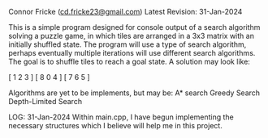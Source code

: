 Connor Fricke (cd.fricke23@gmail.com)
Latest Revision: 31-Jan-2024

This is a simple program designed for console output of a search algorithm solving a puzzle game, in which tiles are arranged in a 3x3 matrix with an initially shuffled state.
The program will use a type of search algorithm, perhaps eventually multiple iterations will use different search algorithms.
The goal is to shuffle tiles to reach a goal state. A solution may look like:

  [ 1 2 3 ]
  [ 8 0 4 ]
  [ 7 6 5 ]

Algorithms are yet to be implements, but may be:
  A* search
  Greedy Search
  Depth-Limited Search

LOG: 31-Jan-2024
Within main.cpp, I have begun implementing the necessary structures which I believe will help me in this project.

